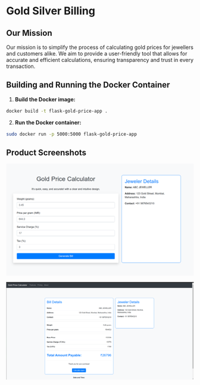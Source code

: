 # Gold Silver Billing

## Our Mission

Our mission is to simplify the process of calculating gold prices for jewellers and customers alike. We aim to provide a user-friendly tool that allows for accurate and efficient calculations, ensuring transparency and trust in every transaction.

## Building and Running the Docker Container

1. **Build the Docker image:**

```bash
docker build -t flask-gold-price-app .
```

2. **Run the Docker container:**

```bash
sudo docker run -p 5000:5000 flask-gold-price-app
```


## Product Screenshots

![Home page](/images/homepage.png)

![Bill Page](/images/bill_page.png)
   